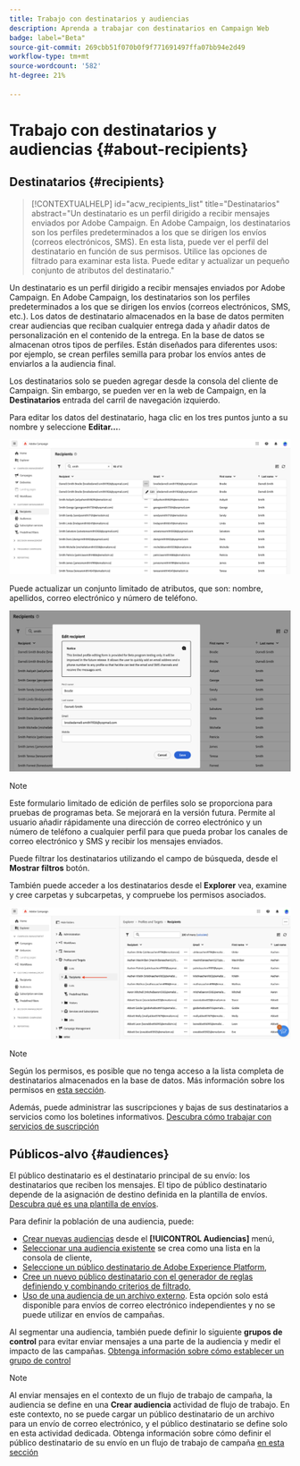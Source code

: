 ```yaml
---
title: Trabajo con destinatarios y audiencias
description: Aprenda a trabajar con destinatarios en Campaign Web
badge: label="Beta"
source-git-commit: 269cbb51f070b0f9f771691497ffa07bb94e2d49
workflow-type: tm+mt
source-wordcount: '582'
ht-degree: 21%

---
```



# Trabajo con destinatarios y audiencias {#about-recipients}

## Destinatarios {#recipients}

>[!CONTEXTUALHELP]
>id="acw_recipients_list"
>title="Destinatarios"
>abstract="Un destinatario es un perfil dirigido a recibir mensajes enviados por Adobe Campaign. En Adobe Campaign, los destinatarios son los perfiles predeterminados a los que se dirigen los envíos (correos electrónicos, SMS). En esta lista, puede ver el perfil del destinatario en función de sus permisos. Utilice las opciones de filtrado para examinar esta lista. Puede editar y actualizar un pequeño conjunto de atributos del destinatario."

Un destinatario es un perfil dirigido a recibir mensajes enviados por Adobe Campaign. En Adobe Campaign, los destinatarios son los perfiles predeterminados a los que se dirigen los envíos (correos electrónicos, SMS, etc.). Los datos de destinatario almacenados en la base de datos permiten crear audiencias que reciban cualquier entrega dada y añadir datos de personalización en el contenido de la entrega. En la base de datos se almacenan otros tipos de perfiles. Están diseñados para diferentes usos: por ejemplo, se crean perfiles semilla para probar los envíos antes de enviarlos a la audiencia final.

Los destinatarios solo se pueden agregar desde la consola del cliente de Campaign. Sin embargo, se pueden ver en la web de Campaign, en la **Destinatarios** entrada del carril de navegación izquierdo.

Para editar los datos del destinatario, haga clic en los tres puntos junto a su nombre y seleccione **Editar...**.

![Edición de un perfil de destinatario](assets/recipient-edit.png)

Puede actualizar un conjunto limitado de atributos, que son: nombre, apellidos, correo electrónico y número de teléfono.

![Actualización de un perfil de destinatario](assets/recipient-update.png)

>[!NOTE]
>
>Este formulario limitado de edición de perfiles solo se proporciona para pruebas de programas beta. Se mejorará en la versión futura. Permite al usuario añadir rápidamente una dirección de correo electrónico y un número de teléfono a cualquier perfil para que pueda probar los canales de correo electrónico y SMS y recibir los mensajes enviados.

Puede filtrar los destinatarios utilizando el campo de búsqueda, desde el **Mostrar filtros** botón.

También puede acceder a los destinatarios desde el **Explorer** vea, examine y cree carpetas y subcarpetas, y compruebe los permisos asociados.

![Lista de destinatarios de la vista del explorador](assets/recipients-from-explorer.png)

>[!NOTE]
>
>Según los permisos, es posible que no tenga acceso a la lista completa de destinatarios almacenados en la base de datos. Más información sobre los permisos en [esta sección](../get-started/permissions.md).

Además, puede administrar las suscripciones y bajas de sus destinatarios a servicios como los boletines informativos. [Descubra cómo trabajar con servicios de suscripción](create-service.md)

## Públicos-alvo {#audiences}

El público destinatario es el destinatario principal de su envío: los destinatarios que reciben los mensajes. El tipo de público destinatario depende de la asignación de destino definida en la plantilla de envíos. [Descubra qué es una plantilla de envíos](../msg/delivery-template.md).

Para definir la población de una audiencia, puede:

* [Crear nuevas audiencias](create-audience.md) desde el **[!UICONTROL Audiencias]** menú,
* [Seleccionar una audiencia existente](add-audience.md) se crea como una lista en la consola de cliente,
* [Seleccione un público destinatario de Adobe Experience Platform](aep-audience.md),
* [Cree un nuevo público destinatario con el generador de reglas definiendo y combinando criterios de filtrado,](segment-builder.md)
* [Uso de una audiencia de un archivo externo](file-audience.md). Esta opción solo está disponible para envíos de correo electrónico independientes y no se puede utilizar en envíos de campañas.

Al segmentar una audiencia, también puede definir lo siguiente **grupos de control** para evitar enviar mensajes a una parte de la audiencia y medir el impacto de las campañas. [Obtenga información sobre cómo establecer un grupo de control](control-group.md)

>[!NOTE]
>
>Al enviar mensajes en el contexto de un flujo de trabajo de campaña, la audiencia se define en una **Crear audiencia** actividad de flujo de trabajo. En este contexto, no se puede cargar un público destinatario de un archivo para un envío de correo electrónico, y el público destinatario se define solo en esta actividad dedicada. Obtenga información sobre cómo definir el público destinatario de su envío en un flujo de trabajo de campaña [en esta sección](../workflows/activities/build-audience.md)
